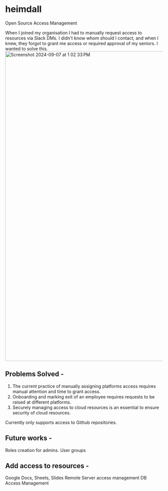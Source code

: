 # heimdall
Open Source Access Management

When I joined my organisation I had to manually request access to resources via Slack DMs.
I didn't know whom should I contact, and when I knew, they forgot to grant me access or required approval of my seniors.
I wanted to solve this.
<img width="991" alt="Screenshot 2024-09-07 at 1 02 33 PM" src="https://github.com/user-attachments/assets/8871fdcc-c980-463a-8310-902f6cae79f5">

## Problems Solved -
1. The current practice of manually assigning platforms access requires manual attention and time to grant access.
2. Onboarding and marking exit of an employee requires requests to be raised at different platforms.
3. Securely managing access to cloud resources is an essential to ensure security of cloud resources.


Currently only supports access to Github repositories.

## Future works - 
Roles creation for admins.
User groups

## Add access to resources - 
Google Docs, Sheets, Slides
Remote Server access management
DB Access Management
